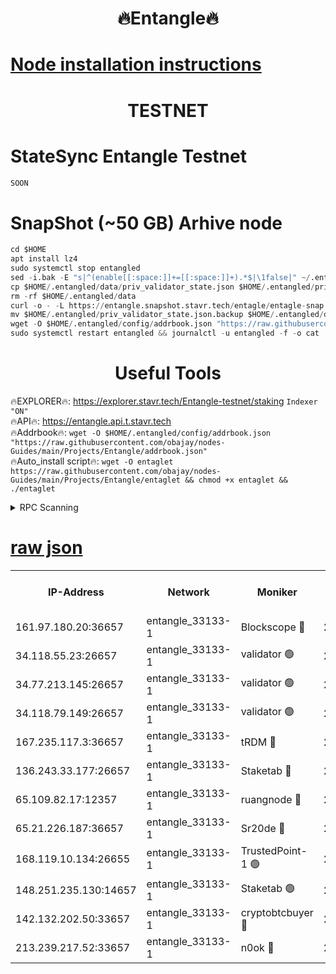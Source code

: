 <h1 align="center"> 🔥Entangle🔥</h1>

[Node installation instructions](https://github.com/obajay/nodes-Guides/tree/main/Projects/Entangle)
=

<h1 align="center"> TESTNET</h1>

# StateSync Entangle Testnet
```python
SOON
```
# SnapShot (~50 GB) Arhive node
```python
cd $HOME
apt install lz4
sudo systemctl stop entangled
sed -i.bak -E "s|^(enable[[:space:]]+=[[:space:]]+).*$|\1false|" ~/.entangled/config/config.toml
cp $HOME/.entangled/data/priv_validator_state.json $HOME/.entangled/priv_validator_state.json.backup
rm -rf $HOME/.entangled/data
curl -o - -L https://entangle.snapshot.stavr.tech/entagle/entagle-snap.tar.lz4 | lz4 -c -d - | tar -x -C $HOME/.entangled --strip-components 2
mv $HOME/.entangled/priv_validator_state.json.backup $HOME/.entangled/data/priv_validator_state.json
wget -O $HOME/.entangled/config/addrbook.json "https://raw.githubusercontent.com/obajay/nodes-Guides/main/Projects/Entangle/addrbook.json"
sudo systemctl restart entangled && journalctl -u entangled -f -o cat
```
 <h1 align="center"> Useful Tools</h1>
 
🔥EXPLORER🔥: https://explorer.stavr.tech/Entangle-testnet/staking        `Indexer "ON"` \
🔥API🔥:      https://entangle.api.t.stavr.tech \
🔥Addrbook🔥: ```wget -O $HOME/.entangled/config/addrbook.json "https://raw.githubusercontent.com/obajay/nodes-Guides/main/Projects/Entangle/addrbook.json"``` \
🔥Auto_install script🔥:  `wget -O entaglet https://raw.githubusercontent.com/obajay/nodes-Guides/main/Projects/Entangle/entaglet && chmod +x entaglet && ./entaglet`


<details>
<summary>RPC Scanning</summary>

<h2 align="center"> We scan nodes in real time every 4 hours. And we provide the final result of RPC endpoints.
We cannot influence the operation of these nodes in any way. </h2>


```python
If Voting Power is higher than 0 --> then the Node is a validator of the network and may be subject to attack and be a potential threat to the chain.
```
```python
We marked such validators with a red symbol
```

</details>

[raw json](https://rpc-check.entangt.stavr.tech/entangt/rpc-entangt-result.json)
=


<table><tr><th>IP-Address</th><th>Network</th><th>Moniker</th><th>Latest Block Height</th><th>Earliest Block Height</th><th>Catching Up</th><th>Tx Index</th><th>Voting Power</th><th>Scan Time</th></tr><tr><td>161.97.180.20:36657</td><td>entangle_33133-1</td><td>Blockscope 🔴</td><td>2755128</td><td>1</td><td>False</td><td>off</td><td>309760544247204</td><td>2024-03-22T14:13:53.060918741UTC</td></tr><tr><td>34.118.55.23:26657</td><td>entangle_33133-1</td><td>validator 🟢</td><td>2755129</td><td>1</td><td>False</td><td>on</td><td>0</td><td>2024-03-22T14:13:55.711151941UTC</td></tr><tr><td>34.77.213.145:26657</td><td>entangle_33133-1</td><td>validator 🟢</td><td>2755129</td><td>1</td><td>False</td><td>on</td><td>0</td><td>2024-03-22T14:13:58.007008605UTC</td></tr><tr><td>34.118.79.149:26657</td><td>entangle_33133-1</td><td>validator 🟢</td><td>2755132</td><td>1</td><td>False</td><td>on</td><td>0</td><td>2024-03-22T14:14:14.739625739UTC</td></tr><tr><td>167.235.117.3:36657</td><td>entangle_33133-1</td><td>tRDM 🔴</td><td>2755132</td><td>1</td><td>False</td><td>on</td><td>216776925020225</td><td>2024-03-22T14:14:17.329963571UTC</td></tr><tr><td>136.243.33.177:26657</td><td>entangle_33133-1</td><td>Staketab 🔴</td><td>2755130</td><td>660001</td><td>False</td><td>on</td><td>181152470618817</td><td>2024-03-22T14:14:06.376416870UTC</td></tr><tr><td>65.109.82.17:12357</td><td>entangle_33133-1</td><td>ruangnode 🔴</td><td>2755129</td><td>1312001</td><td>False</td><td>off</td><td>661262305895222</td><td>2024-03-22T14:13:53.384333059UTC</td></tr><tr><td>65.21.226.187:36657</td><td>entangle_33133-1</td><td>Sr20de 🔴</td><td>2755127</td><td>2049001</td><td>False</td><td>off</td><td>29534655065001</td><td>2024-03-22T14:13:50.507253468UTC</td></tr><tr><td>168.119.10.134:26655</td><td>entangle_33133-1</td><td>TrustedPoint-1 🟢</td><td>2755132</td><td>2268001</td><td>False</td><td>off</td><td>0</td><td>2024-03-22T14:14:17.527577013UTC</td></tr><tr><td>148.251.235.130:14657</td><td>entangle_33133-1</td><td>Staketab 🟢</td><td>2755127</td><td>2617001</td><td>False</td><td>off</td><td>0</td><td>2024-03-22T14:13:50.214707009UTC</td></tr><tr><td>142.132.202.50:33657</td><td>entangle_33133-1</td><td>cryptobtcbuyer 🔴</td><td>2755128</td><td>2655128</td><td>False</td><td>off</td><td>38886577247155343</td><td>2024-03-22T14:13:52.796526603UTC</td></tr><tr><td>213.239.217.52:33657</td><td>entangle_33133-1</td><td>n0ok 🔴</td><td>2755132</td><td>2655132</td><td>False</td><td>off</td><td>46611081777498279</td><td>2024-03-22T14:14:12.366312787UTC</td></tr></table>
